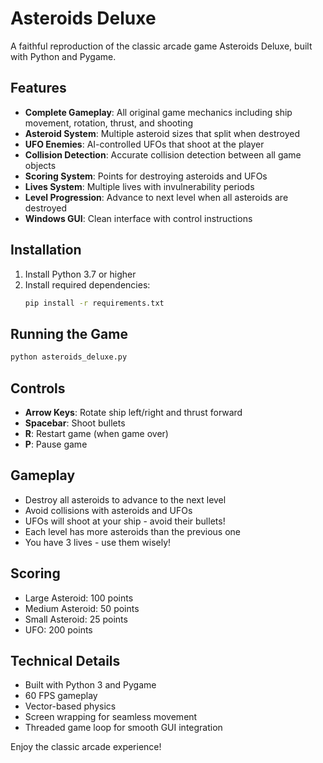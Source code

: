 # Asteroids Deluxe

A faithful reproduction of the classic arcade game Asteroids Deluxe, built with Python and Pygame.

## Features

- **Complete Gameplay**: All original game mechanics including ship movement, rotation, thrust, and shooting
- **Asteroid System**: Multiple asteroid sizes that split when destroyed
- **UFO Enemies**: AI-controlled UFOs that shoot at the player
- **Collision Detection**: Accurate collision detection between all game objects
- **Scoring System**: Points for destroying asteroids and UFOs
- **Lives System**: Multiple lives with invulnerability periods
- **Level Progression**: Advance to next level when all asteroids are destroyed
- **Windows GUI**: Clean interface with control instructions

## Installation

1. Install Python 3.7 or higher
2. Install required dependencies:
   ```bash
   pip install -r requirements.txt
   ```

## Running the Game

```bash
python asteroids_deluxe.py
```

## Controls

- **Arrow Keys**: Rotate ship left/right and thrust forward
- **Spacebar**: Shoot bullets
- **R**: Restart game (when game over)
- **P**: Pause game

## Gameplay

- Destroy all asteroids to advance to the next level
- Avoid collisions with asteroids and UFOs
- UFOs will shoot at your ship - avoid their bullets!
- Each level has more asteroids than the previous one
- You have 3 lives - use them wisely!

## Scoring

- Large Asteroid: 100 points
- Medium Asteroid: 50 points  
- Small Asteroid: 25 points
- UFO: 200 points

## Technical Details

- Built with Python 3 and Pygame
- 60 FPS gameplay
- Vector-based physics
- Screen wrapping for seamless movement
- Threaded game loop for smooth GUI integration

Enjoy the classic arcade experience!

